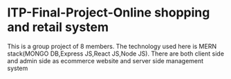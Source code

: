 # ITP-Final-Project-Online shopping and retail system
This is a group project of 8 members.
The technology used here is MERN stack(MONGO DB,Express JS,React JS,Node JS).
There are both client side and admin side as ecommerce website and server side management system
